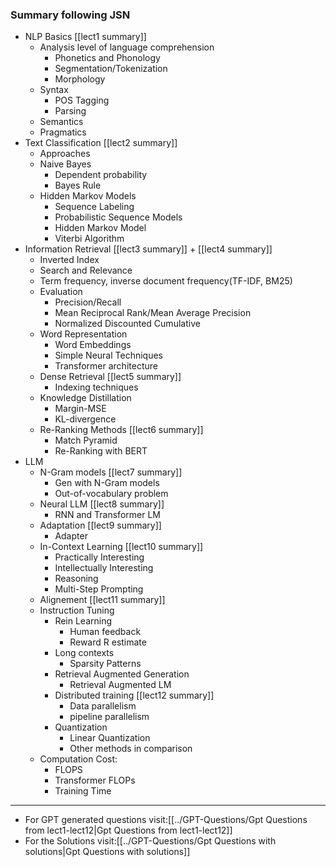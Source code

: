 ### Summary following JSN
- NLP Basics [[lect1 summary]]
	- Analysis level of language comprehension
		- Phonetics and Phonology
		- Segmentation/Tokenization
		- Morphology
	- Syntax
		- POS Tagging
		- Parsing
	- Semantics
	- Pragmatics
- Text Classification [[lect2 summary]]
	- Approaches
	- Naive Bayes
		- Dependent probability
		- Bayes Rule
	- Hidden Markov Models
		- Sequence Labeling
		- Probabilistic Sequence Models
		- Hidden Markov Model
		- Viterbi Algorithm
- Information Retrieval [[lect3 summary]] + [[lect4 summary]]
	- Inverted Index
	- Search and Relevance
	- Term frequency, inverse document frequency(TF-IDF, BM25)
	- Evaluation
		- Precision/Recall
		- Mean Reciprocal Rank/Mean Average Precision
		- Normalized Discounted Cumulative
	- Word Representation
		- Word Embeddings
		- Simple Neural Techniques
		- Transformer architecture
	- Dense Retrieval [[lect5 summary]]
		- Indexing techniques
	- Knowledge Distillation
		- Margin-MSE
		- KL-divergence
	- Re-Ranking Methods [[lect6 summary]]
		- Match Pyramid
		- Re-Ranking with BERT
- LLM
	- N-Gram models [[lect7 summary]]
		- Gen with N-Gram models
		- Out-of-vocabulary problem
	- Neural LLM [[lect8 summary]]
		- RNN and Transformer LM
	- Adaptation [[lect9 summary]]
		- Adapter
	- In-Context Learning [[lect10 summary]]
		- Practically Interesting
		- Intellectually Interesting
		- Reasoning
		- Multi-Step Prompting
	- Alignement [[lect11 summary]]
	- Instruction Tuning
		- Rein Learning
			- Human feedback
			- Reward R estimate
		- Long contexts
			- Sparsity Patterns
		- Retrieval Augmented Generation
			- Retrieval Augmented LM
		- Distributed training [[lect12 summary]]
			- Data parallelism
			- pipeline parallelism
		- Quantization
			- Linear Quantization
			- Other methods in comparison
	- Computation Cost:
		- FLOPS
		- Transformer FLOPs
		- Training Time

---
- For GPT generated questions visit:[[../GPT-Questions/Gpt Questions from lect1-lect12|Gpt Questions from lect1-lect12]]
- For the Solutions visit:[[../GPT-Questions/Gpt Questions with solutions|Gpt Questions with solutions]]